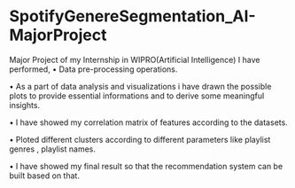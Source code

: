 # SpotifyGenereSegmentation_AI-MajorProject
Major Project of my Internship in WIPRO(Artificial Intelligence)
I have performed,
•	Data pre-processing operations.

•	As a part of data analysis and visualizations i have drawn the possible plots to provide essential informations and to derive some meaningful insights.

•	I have showed my correlation matrix of features according to the datasets.

•	Ploted different clusters according to different parameters like playlist genres , playlist names.

•	I have showed my final result so that the recommendation system can be built  based on that.
